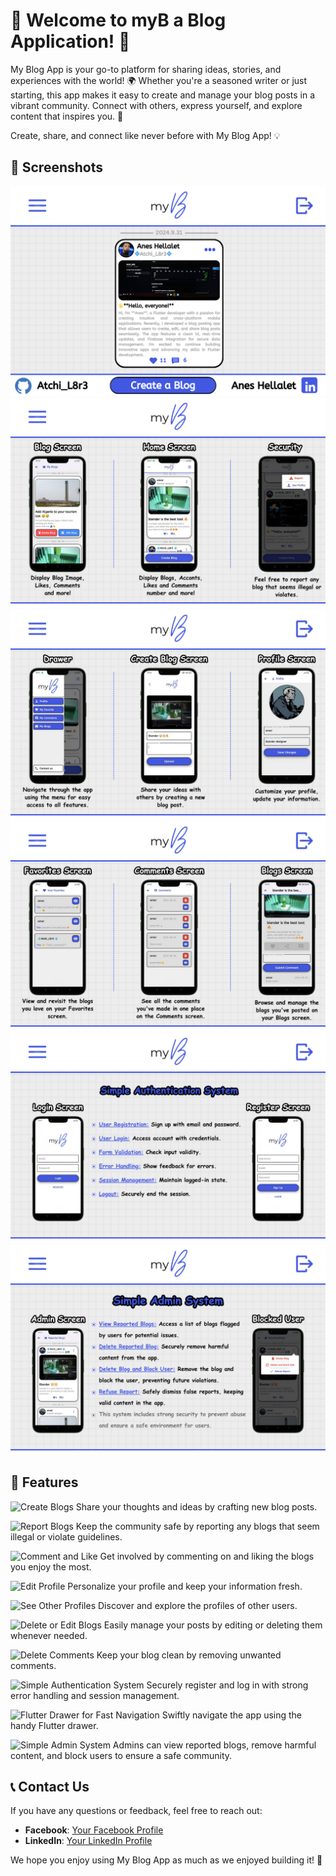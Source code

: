 # 🎉 Welcome to myB a Blog Application! 📝

My Blog App is your go-to platform for sharing ideas, stories, and experiences with the world! 🌍 Whether you're a seasoned writer or just starting, this app makes it easy to create and manage your blog posts in a vibrant community. Connect with others, express yourself, and explore content that inspires you. 🚀

Create, share, and connect like never before with My Blog App! 💡

## 📸 Screenshots

![Screenshot 1](assets/screenshots/1.png)
![Screenshot 2](assets/screenshots/2.png)
![Screenshot 3](assets/screenshots/3.png)
![Screenshot 4](assets/screenshots/4.png)
![Screenshot 5](assets/screenshots/5.png)
![Screenshot 6](assets/screenshots/6.png)

## 🌟 Features

![Create Blogs](https://img.shields.io/badge/✍️%20Create%20Blogs-blue)
Share your thoughts and ideas by crafting new blog posts.

![Report Blogs](https://img.shields.io/badge/🚨%20Report%20Blogs-red)
Keep the community safe by reporting any blogs that seem illegal or violate guidelines.

![Comment and Like](https://img.shields.io/badge/💬%20Comment%20and%20Like-green)
Get involved by commenting on and liking the blogs you enjoy the most.

![Edit Profile](https://img.shields.io/badge/🛠️%20Edit%20Profile-orange)
Personalize your profile and keep your information fresh.

![See Other Profiles](https://img.shields.io/badge/👥%20See%20Other%20Profiles-purple)
Discover and explore the profiles of other users.

![Delete or Edit Blogs](https://img.shields.io/badge/📝%20Delete%20or%20Edit%20Blogs-brown)
Easily manage your posts by editing or deleting them whenever needed.

![Delete Comments](https://img.shields.io/badge/🗑️%20Delete%20Comments-gray)
Keep your blog clean by removing unwanted comments.

![Simple Authentication System](https://img.shields.io/badge/🔐%20Simple%20Authentication%20System-teal)
Securely register and log in with strong error handling and session management.

![Flutter Drawer for Fast Navigation](https://img.shields.io/badge/🚀%20Flutter%20Drawer%20for%20Fast%20Navigation-darkblue)
Swiftly navigate the app using the handy Flutter drawer.

![Simple Admin System](https://img.shields.io/badge/🛡️%20Simple%20Admin%20System-darkred)
Admins can view reported blogs, remove harmful content, and block users to ensure a safe community.

## 📞 Contact Us

If you have any questions or feedback, feel free to reach out:

- **Facebook**: [Your Facebook Profile](https://facebook.com/yourprofile)
- **LinkedIn**: [Your LinkedIn Profile](https://linkedin.com/in/yourprofile)

We hope you enjoy using My Blog App as much as we enjoyed building it! 🚀
